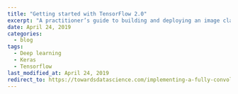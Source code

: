 ```yaml
---
title: "Getting started with TensorFlow 2.0"
excerpt: "A practitioner’s guide to building and deploying an image classifier in TensorFlow 2.0"
date: April 24, 2019
categories:
  - blog
tags:
  - Deep learning
  - Keras
  - Tensorflow
last_modified_at: April 24, 2019
redirect_to: https://towardsdatascience.com/implementing-a-fully-convolutional-network-fcn-in-tensorflow-2-3c46fb61de3b
---
```

